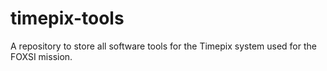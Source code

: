 # timepix-tools
A repository to store all software tools for the Timepix system used for the FOXSI mission.

